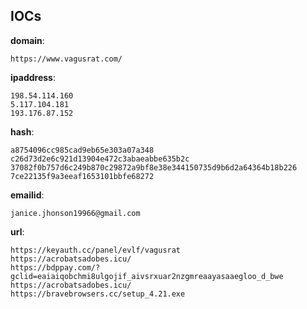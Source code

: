 
## IOCs

__domain__:

```text
https://www.vagusrat.com/
```
__ipaddress__:

```text
198.54.114.160
5.117.104.181
193.176.87.152
```
__hash__:

```text
a8754096cc985cad9eb65e303a07a348
c26d73d2e6c921d13904e472c3abaeabbe635b2c
37082f0b757d6c249b870c29872a9bf8e38e344150735d9b6d2a64364b18b226
7ce22135f9a3eeaf1653101bbfe68272
```
__emailid__:

```text
janice.jhonson19966@gmail.com
```
__url__:

```text
https://keyauth.cc/panel/evlf/vagusrat
https://acrobatsadobes.icu/
https://bdppay.com/?gclid=eaiaiqobchmi8ulgojif_aivsrxuar2nzgmreaayasaaegloo_d_bwe
https://acrobatsadobes.icu/
https://bravebrowsers.cc/setup_4.21.exe
```